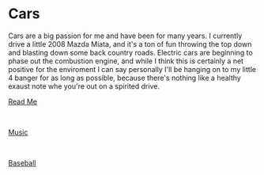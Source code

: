 # Cars

Cars are a big passion for me and have been for many years. I currently drive a little 2008 Mazda Miata, and it's a ton of fun throwing the top down and blasting down some back country roads. Electric cars are beginning to phase out the combustion engine, and while I think this is certainly a net positive for the enviroment I can say personally I'll be hanging on to my little 4 banger for as long as possible, because there's nothing like a healthy exaust note whe you're out on a spirited drive.

[Read Me](https://github.com/LPCardinals/1600Markdown/blob/main/README.md)

<br>

[Music](https://github.com/LPCardinals/1600Markdown/blob/main/music.md)

<br>

[Baseball](https://github.com/LPCardinals/1600Markdown/edit/main/baseball.md)
